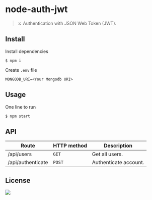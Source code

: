 # node-auth-jwt

> ⚔️ Authentication with JSON Web Token (JWT).

## Install

Install dependencies
```
$ npm i
```
Create `.env` file
```
MONGODB_URI=<Your Mongodb URI>
```

## Usage

One line to run
```
$ npm start
```

## API

| Route            | HTTP method | Description                 |
|------------------|-------------|-----------------------------|
| /api/users       | `GET`       | Get all users.              |
| /api/authenticate| `POST`      | Authenticate account.       |

## License

![](https://img.shields.io/github/license/cuongw/node-auth-jwt.svg?style=flat-square)
